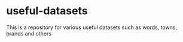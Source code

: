 # useful-datasets
This is a repository for various useful datasets such as words, towns, brands and others
